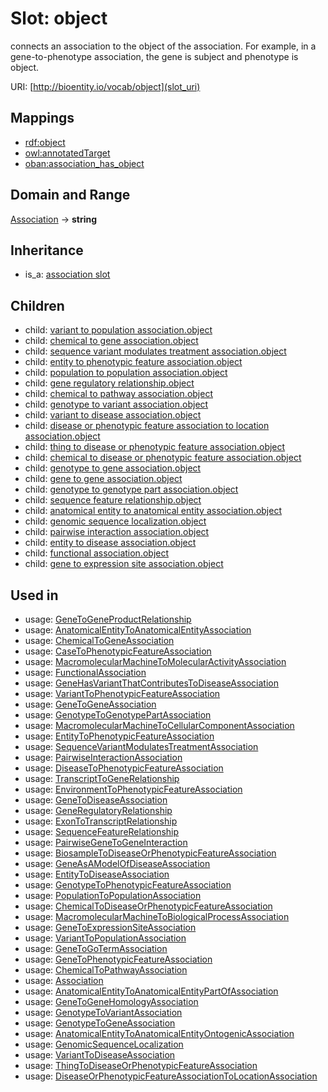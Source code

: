 # Slot: object


connects an association to the object of the association. For example, in a gene-to-phenotype association, the gene is subject and phenotype is object.

URI: [http://bioentity.io/vocab/object](slot_uri)
## Mappings

 * [rdf:object](http://purl.obolibrary.org/obo/rdf_object)
 * [owl:annotatedTarget](http://purl.obolibrary.org/obo/owl_annotatedTarget)
 * [oban:association_has_object](http://purl.obolibrary.org/obo/oban_association_has_object)
## Domain and Range

[Association](Association.md) -> **string**
## Inheritance

 *  is_a: [association slot](association_slot.md)
## Children

 *  child: [variant to population association.object](variant_to_population_association_object.md)
 *  child: [chemical to gene association.object](chemical_to_gene_association_object.md)
 *  child: [sequence variant modulates treatment association.object](sequence_variant_modulates_treatment_association_object.md)
 *  child: [entity to phenotypic feature association.object](entity_to_phenotypic_feature_association_object.md)
 *  child: [population to population association.object](population_to_population_association_object.md)
 *  child: [gene regulatory relationship.object](gene_regulatory_relationship_object.md)
 *  child: [chemical to pathway association.object](chemical_to_pathway_association_object.md)
 *  child: [genotype to variant association.object](genotype_to_variant_association_object.md)
 *  child: [variant to disease association.object](variant_to_disease_association_object.md)
 *  child: [disease or phenotypic feature association to location association.object](disease_or_phenotypic_feature_association_to_location_association_object.md)
 *  child: [thing to disease or phenotypic feature association.object](thing_to_disease_or_phenotypic_feature_association_object.md)
 *  child: [chemical to disease or phenotypic feature association.object](chemical_to_disease_or_phenotypic_feature_association_object.md)
 *  child: [genotype to gene association.object](genotype_to_gene_association_object.md)
 *  child: [gene to gene association.object](gene_to_gene_association_object.md)
 *  child: [genotype to genotype part association.object](genotype_to_genotype_part_association_object.md)
 *  child: [sequence feature relationship.object](sequence_feature_relationship_object.md)
 *  child: [anatomical entity to anatomical entity association.object](anatomical_entity_to_anatomical_entity_association_object.md)
 *  child: [genomic sequence localization.object](genomic_sequence_localization_object.md)
 *  child: [pairwise interaction association.object](pairwise_interaction_association_object.md)
 *  child: [entity to disease association.object](entity_to_disease_association_object.md)
 *  child: [functional association.object](functional_association_object.md)
 *  child: [gene to expression site association.object](gene_to_expression_site_association_object.md)
## Used in

 *  usage: [GeneToGeneProductRelationship](GeneToGeneProductRelationship.md)
 *  usage: [AnatomicalEntityToAnatomicalEntityAssociation](AnatomicalEntityToAnatomicalEntityAssociation.md)
 *  usage: [ChemicalToGeneAssociation](ChemicalToGeneAssociation.md)
 *  usage: [CaseToPhenotypicFeatureAssociation](CaseToPhenotypicFeatureAssociation.md)
 *  usage: [MacromolecularMachineToMolecularActivityAssociation](MacromolecularMachineToMolecularActivityAssociation.md)
 *  usage: [FunctionalAssociation](FunctionalAssociation.md)
 *  usage: [GeneHasVariantThatContributesToDiseaseAssociation](GeneHasVariantThatContributesToDiseaseAssociation.md)
 *  usage: [VariantToPhenotypicFeatureAssociation](VariantToPhenotypicFeatureAssociation.md)
 *  usage: [GeneToGeneAssociation](GeneToGeneAssociation.md)
 *  usage: [GenotypeToGenotypePartAssociation](GenotypeToGenotypePartAssociation.md)
 *  usage: [MacromolecularMachineToCellularComponentAssociation](MacromolecularMachineToCellularComponentAssociation.md)
 *  usage: [EntityToPhenotypicFeatureAssociation](EntityToPhenotypicFeatureAssociation.md)
 *  usage: [SequenceVariantModulatesTreatmentAssociation](SequenceVariantModulatesTreatmentAssociation.md)
 *  usage: [PairwiseInteractionAssociation](PairwiseInteractionAssociation.md)
 *  usage: [DiseaseToPhenotypicFeatureAssociation](DiseaseToPhenotypicFeatureAssociation.md)
 *  usage: [TranscriptToGeneRelationship](TranscriptToGeneRelationship.md)
 *  usage: [EnvironmentToPhenotypicFeatureAssociation](EnvironmentToPhenotypicFeatureAssociation.md)
 *  usage: [GeneToDiseaseAssociation](GeneToDiseaseAssociation.md)
 *  usage: [GeneRegulatoryRelationship](GeneRegulatoryRelationship.md)
 *  usage: [ExonToTranscriptRelationship](ExonToTranscriptRelationship.md)
 *  usage: [SequenceFeatureRelationship](SequenceFeatureRelationship.md)
 *  usage: [PairwiseGeneToGeneInteraction](PairwiseGeneToGeneInteraction.md)
 *  usage: [BiosampleToDiseaseOrPhenotypicFeatureAssociation](BiosampleToDiseaseOrPhenotypicFeatureAssociation.md)
 *  usage: [GeneAsAModelOfDiseaseAssociation](GeneAsAModelOfDiseaseAssociation.md)
 *  usage: [EntityToDiseaseAssociation](EntityToDiseaseAssociation.md)
 *  usage: [GenotypeToPhenotypicFeatureAssociation](GenotypeToPhenotypicFeatureAssociation.md)
 *  usage: [PopulationToPopulationAssociation](PopulationToPopulationAssociation.md)
 *  usage: [ChemicalToDiseaseOrPhenotypicFeatureAssociation](ChemicalToDiseaseOrPhenotypicFeatureAssociation.md)
 *  usage: [MacromolecularMachineToBiologicalProcessAssociation](MacromolecularMachineToBiologicalProcessAssociation.md)
 *  usage: [GeneToExpressionSiteAssociation](GeneToExpressionSiteAssociation.md)
 *  usage: [VariantToPopulationAssociation](VariantToPopulationAssociation.md)
 *  usage: [GeneToGoTermAssociation](GeneToGoTermAssociation.md)
 *  usage: [GeneToPhenotypicFeatureAssociation](GeneToPhenotypicFeatureAssociation.md)
 *  usage: [ChemicalToPathwayAssociation](ChemicalToPathwayAssociation.md)
 *  usage: [Association](Association.md)
 *  usage: [AnatomicalEntityToAnatomicalEntityPartOfAssociation](AnatomicalEntityToAnatomicalEntityPartOfAssociation.md)
 *  usage: [GeneToGeneHomologyAssociation](GeneToGeneHomologyAssociation.md)
 *  usage: [GenotypeToVariantAssociation](GenotypeToVariantAssociation.md)
 *  usage: [GenotypeToGeneAssociation](GenotypeToGeneAssociation.md)
 *  usage: [AnatomicalEntityToAnatomicalEntityOntogenicAssociation](AnatomicalEntityToAnatomicalEntityOntogenicAssociation.md)
 *  usage: [GenomicSequenceLocalization](GenomicSequenceLocalization.md)
 *  usage: [VariantToDiseaseAssociation](VariantToDiseaseAssociation.md)
 *  usage: [ThingToDiseaseOrPhenotypicFeatureAssociation](ThingToDiseaseOrPhenotypicFeatureAssociation.md)
 *  usage: [DiseaseOrPhenotypicFeatureAssociationToLocationAssociation](DiseaseOrPhenotypicFeatureAssociationToLocationAssociation.md)
